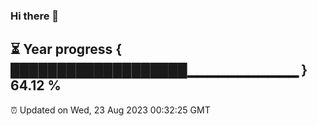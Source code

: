 ### Hi there 👋
⏳ Year progress { ███████████████████▁▁▁▁▁▁▁▁▁▁▁ } 64.12 %
---
⏰ Updated on Wed, 23 Aug 2023 00:32:25 GMT

